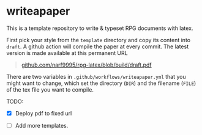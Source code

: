 # writeapaper

This is a template repository to write & typeset RPG documents with latex. 

First pick your style from the `template` directory and copy its content into `draft`.  A github action will compile the paper at every commit. The latest version is made available at this permanent URL

> [github.com/narf9995/rpg-latex/blob/build/draft.pdf](https://github.com/narf9995/rpg-latex/blob/build/draft.pdf)

There are two variables in `.github/workflows/writeapaper.yml` that you might want to change, which set the directory (`DIR`) and the filename (`FILE`) of the tex file you want to compile.


TODO: 
- [x] Deploy pdf to fixed url
- [ ] Add more templates.

